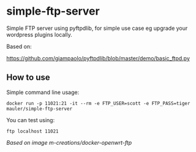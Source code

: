 simple-ftp-server
===================

Simple FTP server using pyftpdlib, for simple use case eg upgrade your wordpress plugins locally.

Based on:

https://github.com/giampaolo/pyftpdlib/blob/master/demo/basic_ftpd.py


How to use
----------

Simple command line usage:

```
docker run -p 11021:21 -it --rm -e FTP_USER=scott -e FTP_PASS=tiger mauler/simple-ftp-server
```

You can test using:
```
ftp localhost 11021
```

*Based on image m-creations/docker-openwrt-ftp*
